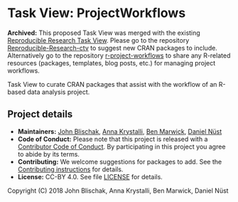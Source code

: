 # Task View: ProjectWorkflows

**Archived:** This proposed Task View was merged with the existing
  [Reproducible Research Task
  View](https://cran.r-project.org/view=ReproducibleResearch). Please
  go to the repository
  [Reproducible-Research-ctv](https://github.com/jdblischak/Reproducible-Research-ctv)
  to suggest new CRAN packages to include. Alternatively go to the
  repository
  [r-project-workflows](https://github.com/jdblischak/r-project-workflows)
  to share any R-related resources (packages, templates, blog posts,
  etc.) for managing project workflows.

Task View to curate CRAN packages that assist with the workflow of an R-based
data analysis project.

## Project details

* **Maintainers:**
[John Blischak](https://github.com/jdblischak),
[Anna Krystalli](https://github.com/annakrystalli),
[Ben Marwick](https://github.com/benmarwick),
[Daniel Nüst](https://github.com/nuest)
* **Code of Conduct:** Please note that this project is released with a
[Contributor Code of Conduct](CODE_OF_CONDUCT.md). By participating in this
project you agree to abide by its terms.
* **Contributing:** We welcome suggestions for packages to add. See the
[Contributing instructions](.github/CONTRIBUTING.md) for details.
* **License:** CC-BY 4.0. See file [LICENSE](LICENSE) for details.

Copyright (C) 2018 John Blischak, Anna Krystalli, Ben Marwick, Daniel Nüst
